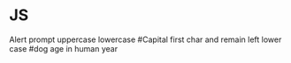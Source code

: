 # JS
Alert
prompt
uppercase
lowercase
#Capital first char and remain left lower case
#dog age in human year
